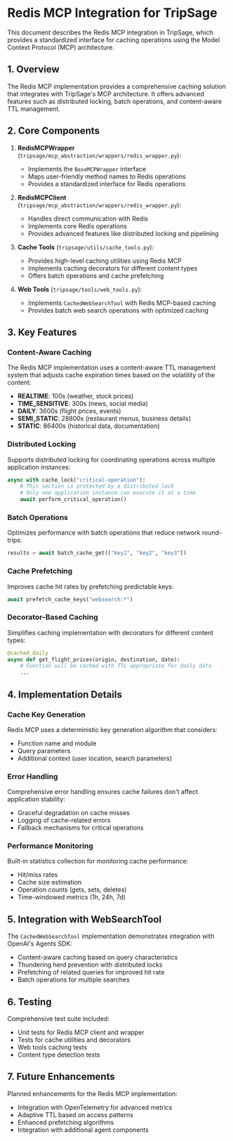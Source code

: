 # Redis MCP Integration for TripSage

This document describes the Redis MCP integration in TripSage, which provides a standardized interface for caching operations using the Model Context Protocol (MCP) architecture.

## 1. Overview

The Redis MCP implementation provides a comprehensive caching solution that integrates with TripSage's MCP architecture. It offers advanced features such as distributed locking, batch operations, and content-aware TTL management.

## 2. Core Components

1. **RedisMCPWrapper** (`tripsage/mcp_abstraction/wrappers/redis_wrapper.py`):
   - Implements the `BaseMCPWrapper` interface
   - Maps user-friendly method names to Redis operations
   - Provides a standardized interface for Redis operations

2. **RedisMCPClient** (`tripsage/mcp_abstraction/wrappers/redis_wrapper.py`):
   - Handles direct communication with Redis
   - Implements core Redis operations
   - Provides advanced features like distributed locking and pipelining

3. **Cache Tools** (`tripsage/utils/cache_tools.py`):
   - Provides high-level caching utilities using Redis MCP
   - Implements caching decorators for different content types
   - Offers batch operations and cache prefetching

4. **Web Tools** (`tripsage/tools/web_tools.py`):
   - Implements `CachedWebSearchTool` with Redis MCP-based caching
   - Provides batch web search operations with optimized caching

## 3. Key Features

### Content-Aware Caching

The Redis MCP implementation uses a content-aware TTL management system that adjusts cache expiration times based on the volatility of the content:

- **REALTIME**: 100s (weather, stock prices)
- **TIME_SENSITIVE**: 300s (news, social media)
- **DAILY**: 3600s (flight prices, events)
- **SEMI_STATIC**: 28800s (restaurant menus, business details)
- **STATIC**: 86400s (historical data, documentation)

### Distributed Locking

Supports distributed locking for coordinating operations across multiple application instances:

```python
async with cache_lock("critical-operation"):
    # This section is protected by a distributed lock
    # Only one application instance can execute it at a time
    await perform_critical_operation()
```

### Batch Operations

Optimizes performance with batch operations that reduce network round-trips:

```python
results = await batch_cache_get(["key1", "key2", "key3"])
```

### Cache Prefetching

Improves cache hit rates by prefetching predictable keys:

```python
await prefetch_cache_keys("websearch:*")
```

### Decorator-Based Caching

Simplifies caching implementation with decorators for different content types:

```python
@cached_daily
async def get_flight_prices(origin, destination, date):
    # Function will be cached with TTL appropriate for daily data
    ...
```

## 4. Implementation Details

### Cache Key Generation

Redis MCP uses a deterministic key generation algorithm that considers:
- Function name and module
- Query parameters
- Additional context (user location, search parameters)

### Error Handling

Comprehensive error handling ensures cache failures don't affect application stability:
- Graceful degradation on cache misses
- Logging of cache-related errors
- Fallback mechanisms for critical operations

### Performance Monitoring

Built-in statistics collection for monitoring cache performance:
- Hit/miss rates
- Cache size estimation
- Operation counts (gets, sets, deletes)
- Time-windowed metrics (1h, 24h, 7d)

## 5. Integration with WebSearchTool

The `CachedWebSearchTool` implementation demonstrates integration with OpenAI's Agents SDK:
- Content-aware caching based on query characteristics
- Thundering herd prevention with distributed locks
- Prefetching of related queries for improved hit rate
- Batch operations for multiple searches

## 6. Testing

Comprehensive test suite included:
- Unit tests for Redis MCP client and wrapper
- Tests for cache utilities and decorators
- Web tools caching tests
- Content type detection tests

## 7. Future Enhancements

Planned enhancements for the Redis MCP implementation:
- Integration with OpenTelemetry for advanced metrics
- Adaptive TTL based on access patterns
- Enhanced prefetching algorithms
- Integration with additional agent components